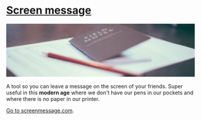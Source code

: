 ---
---

# [Screen message](https://screenmessage.com)

<span class="image main"><img src="/images/screenmessage/header.jpg" alt="Adriaan van Rossum writing a non-screenmessage" /></span>

A tool so you can leave a message on the screen of your friends. Super useful in this **modern age** where we don't have our pens in our pockets and where there is no paper in our printer.

[Go to screenmessage.com](https://screenmessage.com).
